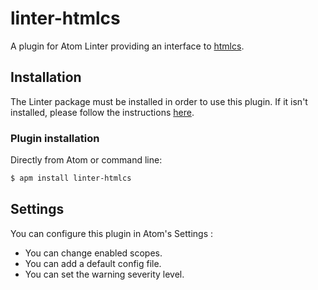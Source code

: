 # linter-htmlcs

A plugin for Atom Linter providing an interface to [htmlcs](https://www.npmjs.com/package/htmlcs).

## Installation

The Linter package must be installed in order to use this plugin. If it isn't installed, please follow the instructions [here](https://github.com/atom-community/linter#how-to--installation).

### Plugin installation

Directly from Atom or command line:
```sh
$ apm install linter-htmlcs
```

## Settings

You can configure this plugin in Atom's Settings :

* You can change enabled scopes.
* You can add a default config file.
* You can set the warning severity level.
